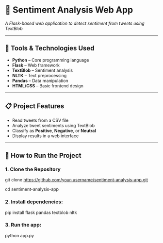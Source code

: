 # 💬 Sentiment Analysis Web App
*A Flask-based web application to detect sentiment from tweets using TextBlob*

---

## 🧰 Tools & Technologies Used

- **Python** – Core programming language  
- **Flask** – Web framework  
- **TextBlob** – Sentiment analysis  
- **NLTK** – Text preprocessing   
- **Pandas** – Data manipulation  
- **HTML/CSS** – Basic frontend design  

---

## 📋 Project Features

- Read tweets from a CSV file  
- Analyze tweet sentiments using TextBlob  
- Classify as **Positive**, **Negative**, or **Neutral**  
- Display results in a web interface  

---

## 🚀 How to Run the Project

### 1. Clone the Repository

git clone https://github.com/your-username/sentiment-analysis-app.git

cd sentiment-analysis-app
  
### 2. Install dependencies:
  
  pip install flask pandas textblob nltk
  
### 3. Run the app:
  
  python app.py
